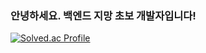 ### 안녕하세요. 백엔드 지망 초보 개발자입니다!

[![Solved.ac Profile](http://mazassumnida.wtf/api/v2/generate_badge?boj=v5ql02)](https://solved.ac/v5ql02/)
